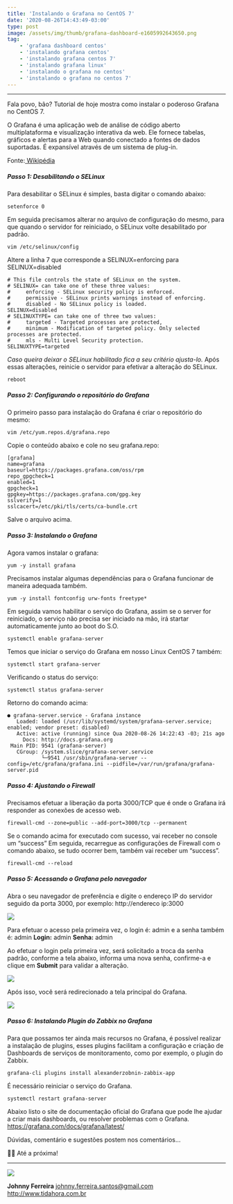 ```yaml
---
title: 'Instalando o Grafana no CentOS 7'
date: '2020-08-26T14:43:49-03:00'
type: post
image: /assets/img/thumb/grafana-dashboard-e1605992643650.png
tag:
    - 'grafana dashboard centos'
    - 'instalando grafana centos'
    - 'instalando grafana centos 7'
    - 'instalando grafana linux'
    - 'instalando o grafana no centos'
    - 'instalando o grafana no centos 7'
---
```


- - - - - -

Fala povo, bão? Tutorial de hoje mostra como instalar o poderoso Grafana no CentOS 7.

O Grafana é uma aplicação web de análise de código aberto multiplataforma e visualização interativa da web. Ele fornece tabelas, gráficos e alertas para a Web quando conectado a fontes de dados suportadas. É expansível através de um sistema de plug-in.

Fonte:[ Wikipédia](https://pt.wikipedia.org/wiki/Grafana)


##### Passo 1: Desabilitando o SELinux

Para desabilitar o SELinux é simples, basta digitar o comando abaixo: 

```
setenforce 0
```

Em seguida precisamos alterar no arquivo de configuração do mesmo, para que quando o servidor for reiniciado, o SELinux volte desabilitado por padrão. 

```
vim /etc/selinux/config
```

Altere a linha 7 que corresponde a SELINUX=enforcing para SELINUX=disabled 

```
# This file controls the state of SELinux on the system.
# SELINUX= can take one of these three values:
#     enforcing - SELinux security policy is enforced.
#     permissive - SELinux prints warnings instead of enforcing.
#     disabled - No SELinux policy is loaded.
SELINUX=disabled
# SELINUXTYPE= can take one of three two values:
#     targeted - Targeted processes are protected,
#     minimum - Modification of targeted policy. Only selected processes are protected.
#     mls - Multi Level Security protection.
SELINUXTYPE=targeted
```

*Caso queira deixar o SELinux habilitado fica a seu critério ajusta-lo.* Após essas alterações, reinicie o servidor para efetivar a alteração do SELinux. 

```
reboot
```


##### Passo 2: Configurando o repositório do Grafana

O primeiro passo para instalação do Grafana é criar o repositório do mesmo: 

```
vim /etc/yum.repos.d/grafana.repo
```

Copie o conteúdo abaixo e cole no seu grafana.repo: 

```
[grafana]
name=grafana
baseurl=https://packages.grafana.com/oss/rpm
repo_gpgcheck=1
enabled=1
gpgcheck=1
gpgkey=https://packages.grafana.com/gpg.key
sslverify=1
sslcacert=/etc/pki/tls/certs/ca-bundle.crt
```

Salve o arquivo acima. 


##### Passo 3: Instalando o Grafana

Agora vamos instalar o grafana: 

```
yum -y install grafana
```

Precisamos instalar algumas dependências para o Grafana funcionar de maneira adequada também. 

```
yum -y install fontconfig urw-fonts freetype*
```

Em seguida vamos habilitar o serviço do Grafana, assim se o server for reiniciado, o serviço não precisa ser iniciado na mão, irá startar automaticamente junto ao boot do S.O. 

```
systemctl enable grafana-server
```

Temos que iniciar o serviço do Grafana em nosso Linux CentOS 7 também: 

```
systemctl start grafana-server
```

Verificando o status do serviço: 

```
systemctl status grafana-server
```

Retorno do comando acima: 

```
● grafana-server.service - Grafana instance
   Loaded: loaded (/usr/lib/systemd/system/grafana-server.service; enabled; vendor preset: disabled)
   Active: active (running) since Qua 2020-08-26 14:22:43 -03; 21s ago
     Docs: http://docs.grafana.org
 Main PID: 9541 (grafana-server)
   CGroup: /system.slice/grafana-server.service
           └─9541 /usr/sbin/grafana-server --config=/etc/grafana/grafana.ini --pidfile=/var/run/grafana/grafana-server.pid
```

  
##### Passo 4: Ajustando o Firewall

Precisamos efetuar a liberação da porta 3000/TCP que é onde o Grafana irá responder as conexões de acesso web. 

```
firewall-cmd --zone=public --add-port=3000/tcp --permanent
```

Se o comando acima for executado com sucesso, vai receber no console um “success” Em seguida, recarregue as configurações de Firewall com o comando abaixo, se tudo ocorrer bem, também vai receber um “success”. 

```
firewall-cmd --reload
```

  
##### Passo 5: Acessando o Grafana pelo navegador

Abra o seu navegador de preferência e digite o endereço IP do servidor seguido da porta 3000, por exemplo: http://endereco ip:3000 

[![](/site/assets/img/uploads/2020/08/grafana-1.png)](/site/assets/img/uploads/2020/08/grafana-1.png)

Para efetuar o acesso pela primeira vez, o login é: admin e a senha também é: admin 
**Login:** admin 
**Senha:** admin 

Ao efetuar o login pela primeira vez, será solicitado a troca da senha padrão, conforme a tela abaixo, informa uma nova senha, confirme-a e clique em **Submit** para validar a alteração. 

[![](/site/assets/img/uploads/2020/08/grafana-2.png)](/site/assets/img/uploads/2020/08/grafana-2.png)

Após isso, você será redirecionado a tela principal do Grafana. 

[![](/site/assets/img/uploads/2020/08/grafana-3.png)](/site/assets/img/uploads/2020/08/grafana-3.png)


  
##### Passo 6: Instalando Plugin do Zabbix no Grafana

Para que possamos ter ainda mais recursos no Grafana, é possível realizar a instalação de plugins, esses plugins facilitam a configuração e criação de Dashboards de serviços de monitoramento, como por exemplo, o plugin do Zabbix. 

```
grafana-cli plugins install alexanderzobnin-zabbix-app
```

É necessário reiniciar o serviço do Grafana. 

```
systemctl restart grafana-server
```

 Abaixo listo o site de documentação oficial do Grafana que pode lhe ajudar a criar mais dashboards, ou resolver problemas com o Grafana. 
 <https://grafana.com/docs/grafana/latest/> 

 Dúvidas, comentário e sugestões postem nos comentários… 

 👋🏼 Até a próxima!

- - - - - -

![](/site/assets/img/uploads/2019/02/foto-redonda.png)  

**Johnny Ferreira** 
<johnny.ferreira.santos@gmail.com>  
<http://www.tidahora.com.br>  